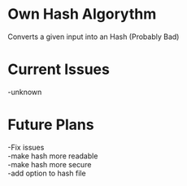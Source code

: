# Own Hash Algorythm
Converts a given input into an Hash (Probably Bad)

# Current Issues<br>
-unknown

# Future Plans<br>
-Fix issues<br>
-make hash more readable<br>
-make hash more secure<br>
-add option to hash file<br>
